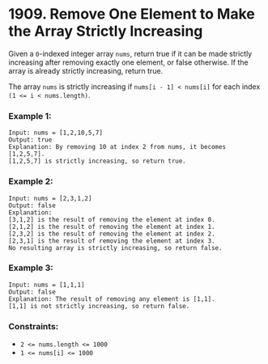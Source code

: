 # 1909. Remove One Element to Make the Array Strictly Increasing

Given a `0`-indexed integer array `nums`, return true if it can be made strictly increasing after removing exactly one element, or false otherwise. If the array is already strictly increasing, return true.

The array `nums` is strictly increasing if `nums[i - 1] < nums[i]` for each index `(1 <= i < nums.length)`.

### Example 1:

```
Input: nums = [1,2,10,5,7]
Output: true
Explanation: By removing 10 at index 2 from nums, it becomes [1,2,5,7].
[1,2,5,7] is strictly increasing, so return true.
```

### Example 2:

```
Input: nums = [2,3,1,2]
Output: false
Explanation:
[3,1,2] is the result of removing the element at index 0.
[2,1,2] is the result of removing the element at index 1.
[2,3,2] is the result of removing the element at index 2.
[2,3,1] is the result of removing the element at index 3.
No resulting array is strictly increasing, so return false.
```

### Example 3:

```
Input: nums = [1,1,1]
Output: false
Explanation: The result of removing any element is [1,1].
[1,1] is not strictly increasing, so return false.
```

### Constraints:

- `2 <= nums.length <= 1000`
- `1 <= nums[i] <= 1000`
